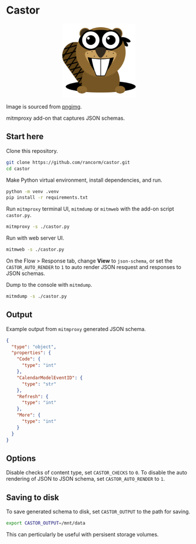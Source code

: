 # Castor

<p align="center">
    <img src="https://raw.githubusercontent.com/rancorm/castor/main/beaver.png" width="200" height="200" alt="Castor logo" />
</p>

Image is sourced from [pngimg](https://pngimg.com/image/31353).

mitmproxy add-on that captures JSON schemas.

## Start here

Clone this repository.

```sh
git clone https://github.com/rancorm/castor.git
cd castor
```

Make Python virtual environment, install dependencies, and run.

```sh
python -m venv .venv
pip install -r requirements.txt
```

Run `mitmproxy` terminal UI, `mitmdump` or `mitmweb` with the add-on script `castor.py`.

```sh
mitmproxy -s ./castor.py
```

Run with web server UI.

```sh
mitmweb -s ./castor.py
```

On the Flow > Response tab, change **View** to `json-schema`, or
set the `CASTOR_AUTO_RENDER` to `1` to auto render JSON resquest and responses
to JSON schemas.

Dump to the console with `mitmdump`.

```sh
mitmdump -s ./castor.py
```

## Output

Example output from `mitmproxy` generated JSON schema.

```json
{
  "type": "object",
  "properties": {
    "Code": {
      "type": "int"
    },
    "CalendarModelEventID": {
      "type": "str"
    },
    "Refresh": {
      "type": "int"
    },
    "More": {
      "type": "int"
    }
  }
}
```

## Options

Disable checks of content type, set `CASTOR_CHECKS` to `0`. To disable the
auto rendering of JSON to JSON schema, set `CASTOR_AUTO_RENDER` to `1`.

## Saving to disk

To save generated schema to disk, set `CASTOR_OUTPUT` to the path for saving.

```sh
export CASTOR_OUTPUT=/mnt/data
```

This can perticularly be useful with persisent storage volumes.
